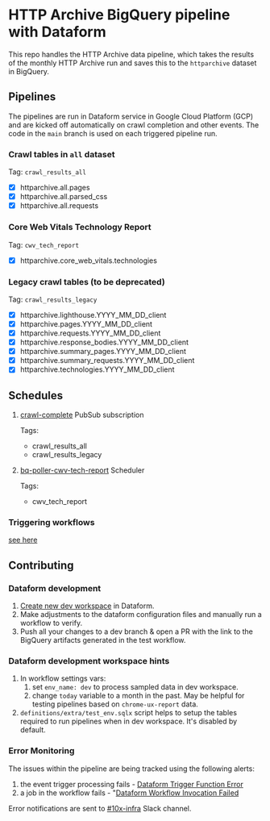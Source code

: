 # HTTP Archive BigQuery pipeline with Dataform

This repo handles the HTTP Archive data pipeline, which takes the results of the monthly HTTP Archive run and saves this to the `httparchive` dataset in BigQuery.

## Pipelines

The pipelines are run in Dataform service in Google Cloud Platform (GCP) and are kicked off automatically on crawl completion and other events. The code in the `main` branch is used on each triggered pipeline run.

### Crawl tables in `all` dataset

Tag: `crawl_results_all`

- [x] httparchive.all.pages
- [x] httparchive.all.parsed_css
- [x] httparchive.all.requests

### Core Web Vitals Technology Report

Tag: `cwv_tech_report`

- [x] httparchive.core_web_vitals.technologies

### Legacy crawl tables (to be deprecated)

Tag: `crawl_results_legacy`

- [x] httparchive.lighthouse.YYYY_MM_DD_client
- [x] httparchive.pages.YYYY_MM_DD_client
- [x] httparchive.requests.YYYY_MM_DD_client
- [x] httparchive.response_bodies.YYYY_MM_DD_client
- [x] httparchive.summary_pages.YYYY_MM_DD_client
- [x] httparchive.summary_requests.YYYY_MM_DD_client
- [x] httparchive.technologies.YYYY_MM_DD_client

## Schedules

1. [crawl-complete](https://console.cloud.google.com/cloudpubsub/subscription/detail/dataformTrigger?authuser=7&project=httparchive) PubSub subscription

    Tags:

   - crawl_results_all
   - crawl_results_legacy

2. [bq-poller-cwv-tech-report](https://console.cloud.google.com/cloudscheduler/jobs/edit/us-east4/bq-poller-cwv-tech-report?authuser=7&project=httparchive) Scheduler

    Tags:

    - cwv_tech_report

### Triggering workflows

[see here](./src/README.md)

## Contributing

### Dataform development

1. [Create new dev workspace](https://cloud.google.com/dataform/docs/quickstart-dev-environments) in Dataform.
2. Make adjustments to the dataform configuration files and manually run a workflow to verify.
3. Push all your changes to a dev branch & open a PR with the link to the BigQuery artifacts generated in the test workflow.

### Dataform development workspace hints

1. In workflow settings vars:
   1. set `env_name: dev` to process sampled data in dev workspace.
   2. change `today` variable to a month in the past. May be helpful for testing pipelines based on `chrome-ux-report` data.
2. `definitions/extra/test_env.sqlx` script helps to setup the tables required to run pipelines when in dev workspace. It's disabled by default.

### Error Monitoring

The issues within the pipeline are being tracked using the following alerts:

1. the event trigger processing fails - [Dataform Trigger Function Error](https://console.cloud.google.com/monitoring/alerting/policies/3950167380893746326?authuser=7&project=httparchive)
2. a job in the workflow fails - "[Dataform Workflow Invocation Failed](https://console.cloud.google.com/monitoring/alerting/policies/7137542315653007241?authuser=7&project=httparchive)

Error notifications are sent to [#10x-infra](https://httparchive.slack.com/archives/C030V4WAVL3) Slack channel.
